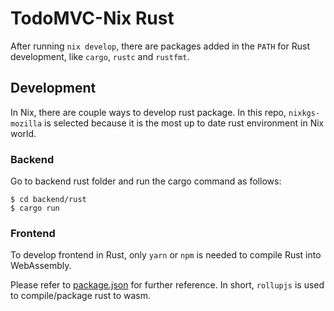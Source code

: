 # TodoMVC-Nix Rust

After running `nix develop`, there are packages added in the `PATH` for Rust development, like `cargo`, `rustc` and `rustfmt`.

## Development

In Nix, there are couple ways to develop rust package. In this repo, `nixkgs-mozilla` is selected because it is the most up to date rust environment in Nix world.

### **Backend**

Go to backend rust folder and run the cargo command as follows:

```
$ cd backend/rust
$ cargo run
```

### **Frontend**

To develop frontend in Rust, only `yarn` or `npm` is needed to compile Rust into WebAssembly.

Please refer to [package.json](../frontend/rust/package.json) for further reference. In short, `rollupjs` is used to compile/package rust to wasm.

